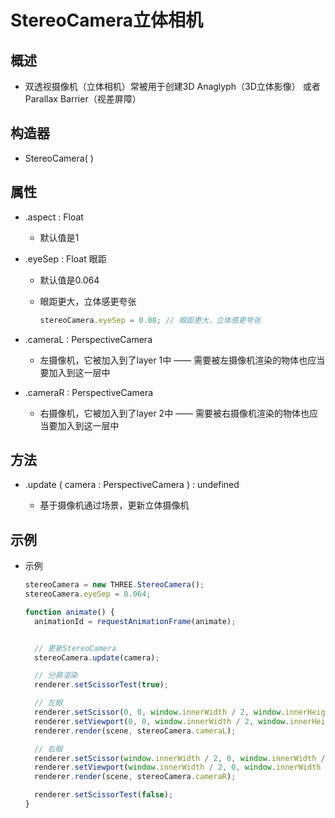 # StereoCamera立体相机

## 概述

+ 双透视摄像机（立体相机）常被用于创建3D Anaglyph（3D立体影像） 或者Parallax Barrier（视差屏障）

## 构造器

+ StereoCamera( )

## 属性

+ .aspect : Float

  + 默认值是1

+ .eyeSep : Float 眼距

  + 默认值是0.064
  + 眼距更大，立体感更夸张

    ```js
    stereoCamera.eyeSep = 0.08; // 眼距更大，立体感更夸张
    ```

+ .cameraL : PerspectiveCamera

  + 左摄像机，它被加入到了layer 1中 —— 需要被左摄像机渲染的物体也应当要加入到这一层中

+ .cameraR : PerspectiveCamera

  + 右摄像机，它被加入到了layer 2中 —— 需要被右摄像机渲染的物体也应当要加入到这一层中

## 方法

+ .update ( camera : PerspectiveCamera ) : undefined

  + 基于摄像机通过场景，更新立体摄像机

## 示例

+ 示例

  ```js
  stereoCamera = new THREE.StereoCamera();
  stereoCamera.eyeSep = 0.064;

  function animate() {
    animationId = requestAnimationFrame(animate);


    // 更新StereoCamera
    stereoCamera.update(camera);

    // 分屏渲染
    renderer.setScissorTest(true);

    // 左眼
    renderer.setScissor(0, 0, window.innerWidth / 2, window.innerHeight);
    renderer.setViewport(0, 0, window.innerWidth / 2, window.innerHeight);
    renderer.render(scene, stereoCamera.cameraL);

    // 右眼
    renderer.setScissor(window.innerWidth / 2, 0, window.innerWidth / 2, window.innerHeight);
    renderer.setViewport(window.innerWidth / 2, 0, window.innerWidth / 2, window.innerHeight);
    renderer.render(scene, stereoCamera.cameraR);

    renderer.setScissorTest(false);
  }
  ```
